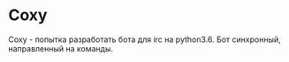 # Coxy
Coxy - попытка разработать бота для irc на python3.6. Бот синхронный, направленный на команды.